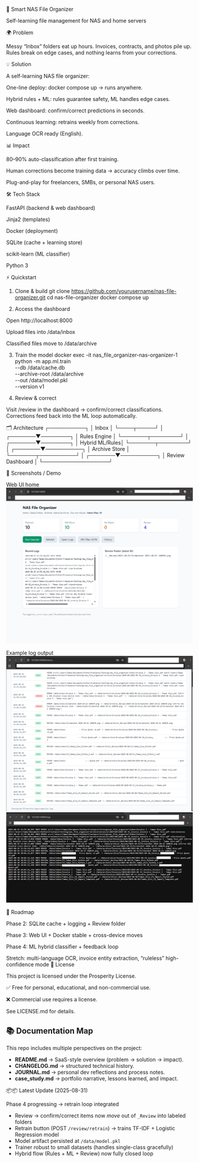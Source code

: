 

🚀 Smart NAS File Organizer

Self-learning file management for NAS and home servers

🌍 Problem

Messy “Inbox” folders eat up hours. Invoices, contracts, and photos pile up. Rules break on edge cases, and nothing learns from your corrections.

💡 Solution

A self-learning NAS file organizer:

One-line deploy: docker compose up → runs anywhere.

Hybrid rules + ML: rules guarantee safety, ML handles edge cases.

Web dashboard: confirm/correct predictions in seconds.

Continuous learning: retrains weekly from corrections.

Language OCR ready (English).

📊 Impact

80–90% auto-classification after first training.

Human corrections become training data → accuracy climbs over time.

Plug-and-play for freelancers, SMBs, or personal NAS users.

🛠 Tech Stack

FastAPI (backend & web dashboard)

Jinja2 (templates)

Docker (deployment)

SQLite (cache + learning store)

scikit-learn (ML classifier)

Python 3

⚡ Quickstart
1. Clone & build
git clone https://github.com/yourusername/nas-file-organizer.git
cd nas-file-organizer
docker compose up

2. Access the dashboard

Open http://localhost:8000

Upload files into /data/inbox

Classified files move to /data/archive

3. Train the model
docker exec -it nas_file_organizer-nas-organizer-1 \
  python -m app.ml.train \
  --db /data/cache.db \
  --archive-root /data/archive \
  --out /data/model.pkl \
  --version v1

4. Review & correct

Visit /review in the dashboard → confirm/correct classifications.
Corrections feed back into the ML loop automatically.

🗂 Architecture
           ┌──────────┐
           │  Inbox   │
           └────┬─────┘
                │
        ┌───────▼────────┐
        │  Rules Engine  │
        └───────┬────────┘
                │
        ┌───────▼────────┐
        │ Hybrid ML/Rules│
        └───────┬────────┘
                │
        ┌───────▼──────────┐
        │   Archive Store  │
        └───────┬──────────┘
                │
        ┌───────▼──────────┐
        │ Review Dashboard │
        └──────────────────┘

📸 Screenshots / Demo

Web UI home
![Web UI](docs/web_ui.png)

Example log output
![Web History](docs/web_history.png)
![Web Log](docs/web_log.png)

🧭 Roadmap

 Phase 2: SQLite cache + logging + Review folder

 Phase 3: Web UI + Docker stable + cross-device moves

 Phase 4: ML hybrid classifier + feedback loop

 Stretch: multi-language OCR, invoice entity extraction, “ruleless” high-confidence mode
📜 License

This project is licensed under the Prosperity License.

✅ Free for personal, educational, and non-commercial use.

❌ Commercial use requires a license.

See LICENSE.md
 for details.

## 📚 Documentation Map

This repo includes multiple perspectives on the project:

- **README.md** → SaaS-style overview (problem → solution → impact).  
- **CHANGELOG.md** → structured technical history.  
- **JOURNAL.md** → personal dev reflections and process notes.  
- **case_study.md** → portfolio narrative, lessons learned, and impact.

📦📦 Latest Update (2025-08-31)

Phase 4 progressing → retrain loop integrated

- Review → confirm/correct items now *move* out of `_Review` into labeled folders
- Retrain button (POST `/review/retrain`) → trains TF-IDF + Logistic Regression model
- Model artifact persisted at `/data/model.pkl`
- Trainer robust to small datasets (handles single-class gracefully)
- Hybrid flow (Rules + ML + Review) now fully closed loop

